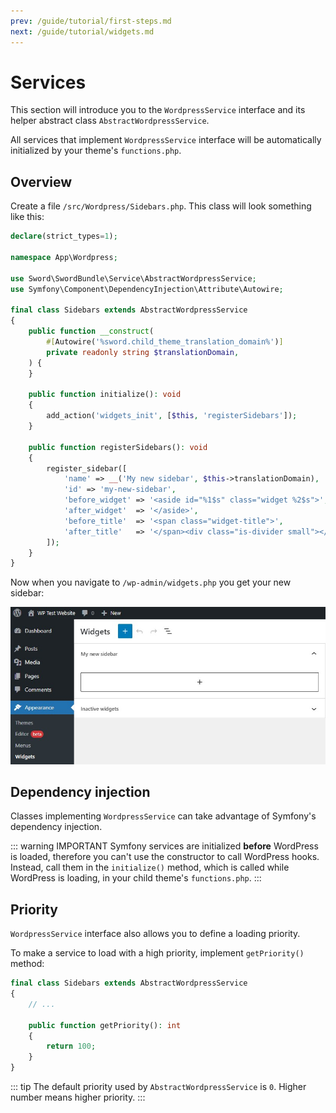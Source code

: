 ```yaml
---
prev: /guide/tutorial/first-steps.md
next: /guide/tutorial/widgets.md
---
```


# Services

This section will introduce you to the `WordpressService` interface and its helper abstract class `AbstractWordpressService`.

All services that implement `WordpressService` interface will be automatically initialized by your theme's `functions.php`.

## Overview

Create a file `/src/Wordpress/Sidebars.php`. This class will look something like this:

```php
declare(strict_types=1);

namespace App\Wordpress;

use Sword\SwordBundle\Service\AbstractWordpressService;
use Symfony\Component\DependencyInjection\Attribute\Autowire;

final class Sidebars extends AbstractWordpressService
{
    public function __construct(
        #[Autowire('%sword.child_theme_translation_domain%')]
        private readonly string $translationDomain,
    ) {
    }

    public function initialize(): void
    {
        add_action('widgets_init', [$this, 'registerSidebars']);
    }

    public function registerSidebars(): void
    {
        register_sidebar([
            'name' => __('My new sidebar', $this->translationDomain),
            'id' => 'my-new-sidebar',
            'before_widget' => '<aside id="%1$s" class="widget %2$s">',
            'after_widget'  => '</aside>',
            'before_title'  => '<span class="widget-title">',
            'after_title'   => '</span><div class="is-divider small"></div>',
        ]);
    }
}
```

Now when you navigate to `/wp-admin/widgets.php` you get your new sidebar:

![WordPress sidebar](/images/wordpress-sidebar.jpg)

## Dependency injection

Classes implementing `WordpressService` can take advantage of Symfony's dependency injection.

::: warning IMPORTANT
Symfony services are initialized **before** WordPress is loaded, therefore
you can't use the constructor to call WordPress hooks. Instead, call them in the `initialize()` method, which is called
while WordPress is loading, in your child theme's `functions.php`.
:::

## Priority

`WordpressService` interface also allows you to define a loading priority.

To make a service to load with a high priority, implement `getPriority()` method:

```php
final class Sidebars extends AbstractWordpressService
{
    // ...

    public function getPriority(): int
    {
        return 100;
    }
}
```

::: tip
The default priority used by `AbstractWordpressService` is `0`. Higher number means higher priority.
:::